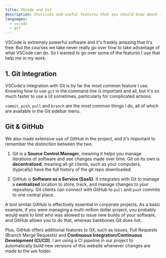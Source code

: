 ```yaml
---
title: VSCode and Git
description: Shortcuts and useful features that you should know about the tools you use everyday
languages:
  - vscode
  - git
---
```



VSCode is extremely powerful software and it's frankly amazing that it's free. But the courses we take never really go over how to take advantage of what VSCode can do. So I wanted to go over some of the features I use that help me in my work.

## 1. Git Integration
VSCode's integration with Git is by far the most common feature I use. Knowing how to use `git` in the command line is important and all, but it's so much faster to use a UI sometimes, particularly for complicated actions.

`commit`, `push`, `pull` and `branch` are the most common things I do, all of which are available in the Git sidebar menu. 

## Git & GitHub
We also made extensive use of GitHub in the project, and it's important to remember the distinction between the two.
1) Git is a **Source Control Manager**, meaning it helps you manage iterations of software and see changes made over time. Git on its own is **decentralized**, meaning all git clients, such as your computers, (typically) have the full history of the git repo downloaded.

2) GitHub is **Software as a Service (SaaS)**. It integrates with Git to manage a **centralized** location to store, track, and manage changes to your repository. Git clients can connect with GitHub to `pull` and `push` commits to one central place.

A tool similar GitHub is effectively essential in corporate projects. As a basic example, if you were managing a multi-million dollar project, you probably would want to limit who was allowed to issue new builds of your software, and GitHub allows you to do that, whereas barebones Git does not. 

Plus, GitHub offers additional features to Git, such as Issues, Pull Requests (Branch Merge Requests) and **Continuous Integration/Continuous Development (CI/CD)**. I am using a CI pipeline in our project to automatically build new versions of this website whenever changes are made to the `web` folder. 